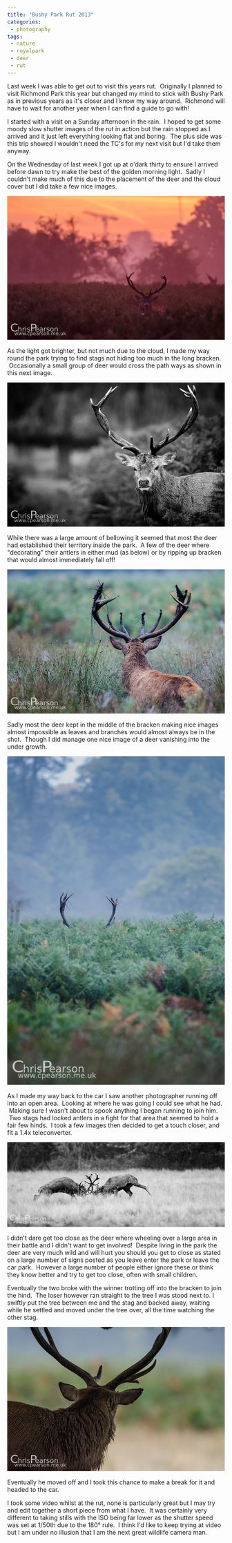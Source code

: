 ```yaml
---
title: "Bushy Park Rut 2013"
categories:
 - photography
tags:
 - nature
 - royalpark
 - deer
 - rut
---
```

Last week I was able to get out to visit this years rut.  Originally I planned to visit Richmond Park this year but changed my mind to stick with Bushy Park as in previous years as it's closer and I know my way around.  Richmond will have to wait for another year when I can find a guide to go with!

I started with a visit on a Sunday afternoon in the rain.  I hoped to get some moody slow shutter images of the rut in action but the rain stopped as I arrived and it just left everything looking flat and boring.  The plus side was this trip showed I wouldn't need the TC's for my next visit but I'd take them anyway.

On the Wednesday of last week I got up at o'dark thirty to ensure I arrived before dawn to try make the best of the golden morning light.  Sadly I couldn't make much of this due to the placement of the deer and the cloud cover but I did take a few nice images.

<img class="padded center"
		alt="Stag at dawn"
		src="/images/2013-10-24-bushy-park-rut-2013/CJP20131016-6645.jpg" />

<!-- more -->

As the light got brighter, but not much due to the cloud, I made my way round the park trying to find stags not hiding too much in the long bracken.  Occasionally a small group of deer would cross the path ways as shown in this next image.

<img class="padded center"
		alt="Bushy Park Stag in B&W"
		src="/images/2013-10-24-bushy-park-rut-2013/CJP20131016-6707.jpg" />

While there was a large amount of bellowing it seemed that most the deer had established their territory inside the park.  A few of the deer where "decorating" their antlers in either mud (as below) or by ripping up bracken that would almost immediately fall off!

<img class="padded center"
		alt="Bushy Park Stag"
		src="/images/2013-10-24-bushy-park-rut-2013/CJP20131016-6725.jpg" />

Sadly most the deer kept in the middle of the bracken making nice images almost impossible as leaves and branches would almost always be in the shot.  Though I did manage one nice image of a deer vanishing into the under growth.

<img class="padded center"
		alt="Hiding in the bracken"
		src="/images/2013-10-24-bushy-park-rut-2013/CJP20131016-6730.jpg" />

As I made my way back to the car I saw another photographer running off into an open area.  Looking at where he was going I could see what he had.  Making sure I wasn't about to spook anything I began running to join him.  Two stags had locked antlers in a fight for that area that seemed to hold a fair few hinds.  I took a few images then decided to get a touch closer, and fit a 1.4x teleconverter.

<img class="padded center"
		alt="Duelling Stags"
		src="/images/2013-10-24-bushy-park-rut-2013/CJP20131016-6790.jpg" />

I didn't dare get too close as the deer where wheeling over a large area in their battle and I didn't want to get involved!  Despite living in the park the deer are very much wild and will hurt you should you get to close as stated on a large number of signs posted as you leave enter the park or leave the car park.  However a large number of people either ignore these or think they know better and try to get too close, often with small children.

Eventually the two broke with the winner trotting off into the bracken to join the hind.  The loser however ran straight to the tree I was stood next to. I swiftly put the tree between me and the stag and backed away, waiting while he settled and moved under the tree over, all the time watching the other stag.

<img class="padded center"
		alt="A stag stands under a tree watching another in the distance"
		src="/images/2013-10-24-bushy-park-rut-2013/CJP20131016-6831.jpg" />

Eventually he moved off and I took this chance to make a break for it and headed to the car.

I took some video whilst at the rut, none is particularly great but I may try and edit together a short piece from what I have.  It was certainly very different to taking stills with the ISO being far lower as the shutter speed was set at 1/50th due to the 180° rule.  I think I'd like to keep trying at video but I am under no illusion that I am the next great wildlife camera man.
